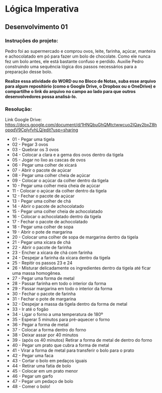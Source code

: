 # Lógica Imperativa

## Desenvolvimento 01

### Instruções do projeto:

Pedro foi ao supermercado e comprou ovos, leite, farinha, açúcar, manteira e achocolatado em pó para fazer um bolo de chocolate. Como ele nunca fez um bolo antes, ele está bastante confuso e perdido. Auxilie Pedro construindo uma sequência lógica dos passos necessários para a preparação desse bolo.

**Realize essa atividade do WORD ou no Bloco de Notas, suba esse arquivo para algum repositório (como o Google Drive, o Dropbox ou o OneDrive) e compartilhe o link do arquivo no campo ao lado para que outros desenvolvedores possa analisá-lo.**

### Resolução:

Link Google Drive: https://docs.google.com/document/d/1HNQbuGhQMtctwwcuo2IQay2bxZ8hopqdV9CplyfvhLQ/edit?usp=sharing

- 01 - Pegar uma tigela
- 02 - Pegar 3 ovos
- 03 - Quebrar os 3 ovos
- 04 - Colocar a clara e a gema dos ovos dentro da tigela
- 05 - Jogar no lixo as cascas de ovos
- 06 - Pegar uma colher de xicará
- 07 - Abrir o pacote de açúcar
- 08 - Pegar uma colher cheia de açúcar
- 09 - Colocar o açúcar da colher dentro da tigela
- 10 - Pegar uma colher meia cheia de açúcar
- 11 - Colocar o açúcar da colher dentro da tigela
- 12 - Fechar o pacote de açúcar
- 13 - Pegar uma colher de chá
- 14 - Abrir o pacote de achocolatado
- 15 - Pegar uma colher cheia de achocolatado
- 16 - Colocar o achocolatado dentro da tigela
- 17 - Fechar o pacote de achocolatado
- 18 - Pegar uma colher de sopa
- 19 - Abrir o pote de margarina
- 20 - Colocar uma colher de sopa de margarina dentro da tigela
- 21 - Pegar uma xícara de chá
- 22 - Abrir o pacote de farinha
- 23 - Encher a xícara de chá com farinha
- 24 - Despejar a farinha da xícara dentro da tigela
- 25 - Repitir os passos 23 e 24
- 26 - Misturar delicadamente os ingredientes dentro da tigela até ficar uma massa homogênea.
- 27 - Pegar uma forma de metal
- 28 - Passar farinha em todo o interior da forma
- 29 - Passar margarina em todo o interior da forma
- 30 - Fechar o pacote de farinha
- 31 - Fechar o pote de margarina
- 32 - Despejar a massa da tigela dentro da forma de metal
- 33 - Ir até o fogão
- 34 - Ligar o forno a uma temperatura de 180º
- 35 - Esperar 5 minutos para pré-aquecer o forno
- 36 - Pegar a forma de metal
- 37 - Colocar a forma dentro do forno
- 38 - Deixar assar por 40 minutos
- 39 - (após os 40 minutos) Retirar a forma de metal de dentro do forno
- 40 - Pegar um prato que cubra a forma de metal
- 41 - Virar a forma de metal para transferir o bolo para o prato
- 42 - Pegar uma faca
- 43 - Cortar o bolo em pedaços iguais
- 44 - Retirar uma fatia de bolo
- 45 - Colocar em um prato menor
- 46 - Pegar um garfo
- 47 - Pegar um pedaço de bolo
- 48 - Comer o bolo!
